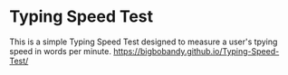 # Typing Speed Test
 This is a simple Typing Speed Test designed to measure a user's tpying speed in words per minute.
https://bigbobandy.github.io/Typing-Speed-Test/
